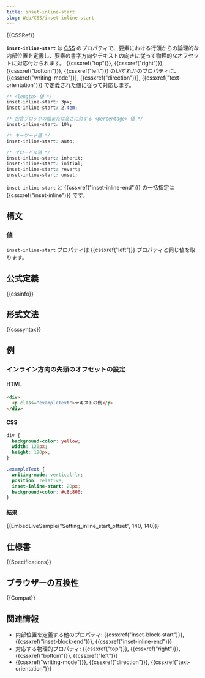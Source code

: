 ```yaml
---
title: inset-inline-start
slug: Web/CSS/inset-inline-start
---
```

{{CSSRef}}

**`inset-inline-start`** は [CSS](/ja/docs/Web/CSS) のプロパティで、要素における行頭からの論理的な内部位置を定義し、要素の書字方向やテキストの向きに従って物理的なオフセットに対応付けられます。 {{cssxref("top")}}, {{cssxref("right")}}, {{cssxref("bottom")}}, {{cssxref("left")}} のいずれかのプロパティに、 {{cssxref("writing-mode")}}, {{cssxref("direction")}}, {{cssxref("text-orientation")}} で定義された値に従って対応します。

```css
/* <length> 値 */
inset-inline-start: 3px;
inset-inline-start: 2.4em;

/* 包含ブロックの幅または高さに対する <percentage> 値 */
inset-inline-start: 10%;

/* キーワード値 */
inset-inline-start: auto;

/* グローバル値 */
inset-inline-start: inherit;
inset-inline-start: initial;
inset-inline-start: revert;
inset-inline-start: unset;
```

`inset-inline-start` と {{cssxref("inset-inline-end")}} の一括指定は {{cssxref("inset-inline")}} です。

## 構文

### 値

`inset-inline-start` プロパティは {{cssxref("left")}} プロパティと同じ値を取ります。

## 公式定義

{{cssinfo}}

## 形式文法

{{csssyntax}}

## 例

<h3 id="Setting_inline_start_offset">インライン方向の先頭のオフセットの設定</h3>

#### HTML

```html
<div>
  <p class="exampleText">テキストの例</p>
</div>
```

#### CSS

```css
div {
  background-color: yellow;
  width: 120px;
  height: 120px;
}

.exampleText {
  writing-mode: vertical-lr;
  position: relative;
  inset-inline-start: 20px;
  background-color: #c8c800;
}
```

#### 結果

{{EmbedLiveSample("Setting_inline_start_offset", 140, 140)}}

## 仕様書

{{Specifications}}

## ブラウザーの互換性

{{Compat}}

## 関連情報

- 内部位置を定義する他のプロパティ: {{cssxref("inset-block-start")}}, {{cssxref("inset-block-end")}}, {{cssxref("inset-inline-end")}}
- 対応する物理的プロパティ: {{cssxref("top")}}, {{cssxref("right")}}, {{cssxref("bottom")}}, {{cssxref("left")}}
- {{cssxref("writing-mode")}}, {{cssxref("direction")}}, {{cssxref("text-orientation")}}
